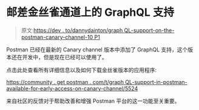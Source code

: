 # 邮差金丝雀通道上的 GraphQL 支持

> 原文:[https://dev . to/dannydainton/graph QL-support-on-the-postman-canary-channel-10 P1](https://dev.to/dannydainton/graphql-support-on-the-postman-canary-channel-10p1)

Postman 已经在最新的 Canary channel 版本中添加了 GraphQL 支持，这个版本还在开发中，但是现在已经可以使用了。

点击此处查看所有详细信息以及如何下载金丝雀版本的应用程序:

[https://community . get postman . com/t/graph QL-support-in-postman-available-for-early-access-on-canary-channel/5524](https://community.getpostman.com/t/graphql-support-in-postman-available-for-early-access-on-canary-channel/5524)

来自社区的反馈对于帮助改善和增强 Postman 平台的这一功能至关重要。
